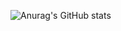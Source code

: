 ![Anurag's GitHub stats](https://github-readme-stats.vercel.app/api?username=indeeeah&theme=blue-green&show_icons=true)
